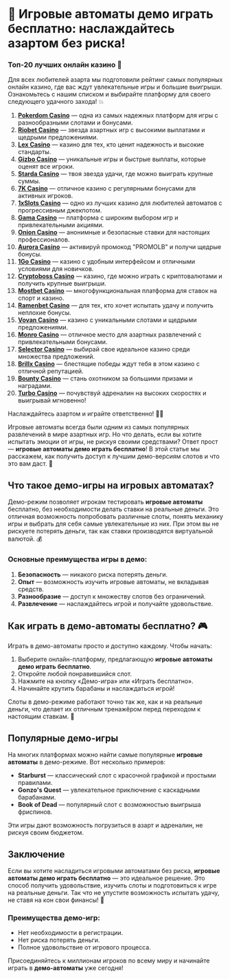# 🎰 Игровые автоматы демо играть бесплатно: наслаждайтесь азартом без риска!
### Топ-20 лучших онлайн казино 🎰

Для всех любителей азарта мы подготовили рейтинг самых популярных онлайн казино, где вас ждут увлекательные игры и большие выигрыши. Ознакомьтесь с нашим списком и выбирайте платформу для своего следующего удачного захода! 💥

1. **[Pokerdom Casino](https://brandplay.link/Bxg7SC7H)** — одна из самых надежных платформ для игры с разнообразными слотами и бонусами.
2. **[Riobet Casino](https://brandplay.link/dtx89f2L)** — звезда азартных игр с высокими выплатами и щедрыми предложениями.
3. **[Lex Casino](https://brandplay.link/2HFTmBc8)** — казино для тех, кто ценит надежность и высокие стандарты.
4. **[Gizbo Casino](https://gizbo-tea02.com/c8e962e89)** — уникальные игры и быстрые выплаты, которые оценят все игроки.
5. **[Starda Casino](https://brandplay.link/cpFQbWKn)** — твоя звезда удачи, где можно выиграть крупные суммы.
6. **[7K Casino](https://brandplay.link/dd46bNgD)** — отличное казино с регулярными бонусами для активных игроков.
7. **[1xSlots Casino](https://brandplay.link/R4xfxqdm)** — одно из лучших казино для любителей автоматов с прогрессивным джекпотом.
8. **[Gama Casino](https://brandplay.link/zrZpLFTP)** — платформа с широким выбором игр и привлекательными акциями.
9. **[Onion Casino](https://obclk001-2d.top/click?offer_id=986&partner_id=10542&landing_id=1798&utm_medium=affiliate&sub_1=oncasino3)** — анонимные и безопасные ставки для настоящих профессионалов.
10. **[Aurora Casino](https://10trafic-stat2.com/click/668546566bcc6313411604c7/6766/15114/subaccount?promocode=PROMOLB)** — активируй промокод "PROMOLB" и получи щедрые бонусы.
11. **[1Go Casino](https://1go-ircp01.com/ce015f410)** — казино с удобным интерфейсом и отличными условиями для новичков.
12. **[Cryptoboss Casino](https://cryptobossc.online/d847bcfa9)** — казино, где можно играть с криптовалютами и получить крупные выигрыши.
13. **[Mostbet Casino](https://ktbtis024ifqfn0mst.com/beQs)** — многофункциональная платформа для ставок на спорт и казино.
14. **[Ramenbet Casino](https://get.saltyram.com/ru/registration?apkpop=0&partner=p24970p3296034p5526)** — для тех, кто хочет испытать удачу и получить неплохие бонусы.
15. **[Vovan Casino](https://vovan.site/d2375cf9b)** — казино с уникальными слотами и щедрыми предложениями.
16. **[Monro Casino](https://mnr-ircp01.com/c3ce72a2c)** — отличное место для азартных развлечений с привлекательными бонусами.
17. **[Selector Casino](https://gosel.pl/SELVK)** — выбирай свое идеальное казино среди множества предложений.
18. **[Brillx Casino](https://brillx.pub/BRIVK)** — блестящие победы ждут тебя в этом казино с отличной репутацией.
19. **[Bounty Casino](https://bounty-casino.de/BOVK)** — стань охотником за большими призами и наградами.
20. **[Turbo Casino](https://turbo-casino.pro/TURVK)** — почувствуй адреналин на высоких скоростях и выигрывай мгновенно!

Наслаждайтесь азартом и играйте ответственно! 🎲🍀

Игровые автоматы всегда были одним из самых популярных развлечений в мире азартных игр. Но что делать, если вы хотите испытать эмоции от игры, не рискуя своими средствами? Ответ прост — **игровые автоматы демо играть бесплатно**! В этой статье мы расскажем, как получить доступ к лучшим демо-версиям слотов и что это вам даст. 🎯

## Что такое демо-игры на игровых автоматах?

Демо-режим позволяет игрокам тестировать **игровые автоматы** бесплатно, без необходимости делать ставки на реальные деньги. Это отличная возможность попробовать различные слоты, понять механику игры и выбрать для себя самые увлекательные из них. При этом вы не рискуете потерять деньги, так как ставки производятся виртуальной валютой. 💰

### Основные преимущества игры в демо:

1. **Безопасность** — никакого риска потерять деньги.
2. **Опыт** — возможность изучить игровые автоматы, не вкладывая средств.
3. **Разнообразие** — доступ к множеству слотов без ограничений.
4. **Развлечение** — наслаждайтесь игрой и получайте удовольствие.

## Как играть в демо-автоматы бесплатно? 🎮

Играть в демо-автоматы просто и доступно каждому. Чтобы начать:

1. Выберите онлайн-платформу, предлагающую **игровые автоматы демо играть бесплатно**.
2. Откройте любой понравившийся слот.
3. Нажмите на кнопку «Демо-игра» или «Играть бесплатно».
4. Начинайте крутить барабаны и наслаждаться игрой!

Слоты в демо-режиме работают точно так же, как и на реальные деньги, что делает их отличным тренажёром перед переходом к настоящим ставкам. 🎰

## Популярные демо-игры

На многих платформах можно найти самые популярные **игровые автоматы** в демо-режиме. Вот несколько примеров:

- **Starburst** — классический слот с красочной графикой и простыми правилами.
- **Gonzo's Quest** — увлекательное приключение с каскадными барабанами.
- **Book of Dead** — популярный слот с возможностью выигрыша фриспинов.

Эти игры дают возможность погрузиться в азарт и адреналин, не рискуя своим бюджетом.

## Заключение

Если вы хотите насладиться игровыми автоматами без риска, **игровые автоматы демо играть бесплатно** — это идеальное решение. Это способ получить удовольствие, изучить слоты и подготовиться к игре на реальные деньги. Так что не упустите возможность испытать удачу, не ставя на кон свои финансы! 💸

### Преимущества демо-игр:
- Нет необходимости в регистрации.
- Нет риска потерять деньги.
- Полное удовольствие от игрового процесса.

Присоединяйтесь к миллионам игроков по всему миру и начинайте играть в **демо-автоматы** уже сегодня!

